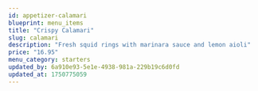 ```yaml
---
id: appetizer-calamari
blueprint: menu_items
title: "Crispy Calamari"
slug: calamari
description: "Fresh squid rings with marinara sauce and lemon aioli"
price: "16.95"
menu_category: starters
updated_by: 6a910e93-5e1e-4938-981a-229b19c6d0fd
updated_at: 1750775059
---
```

